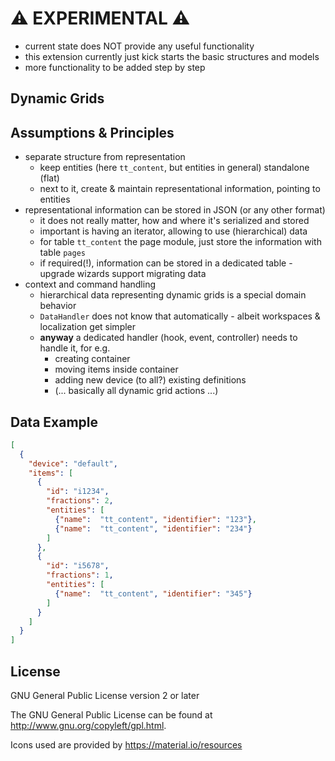 # :warning: EXPERIMENTAL :warning:

* current state does NOT provide any useful functionality
* this extension currently just kick starts the basic structures and models
* more functionality to be added step by step

## Dynamic Grids

## Assumptions & Principles

* separate structure from representation
  + keep entities (here `tt_content`, but entities in general) standalone (flat)
  + next to it, create & maintain representational information, pointing to entities
* representational information can be stored in JSON (or any other format)
  + it does not really matter, how and where it's serialized and stored
  + important is having an iterator, allowing to use (hierarchical) data
  + for table `tt_content` the page module, just store the information with table `pages`
  + if required(!), information can be stored in a dedicated table - upgrade wizards support migrating data
* context and command handling
  + hierarchical data representing dynamic grids is a special domain behavior
  + `DataHandler` does not know that automatically - albeit workspaces & localization get simpler
  + **anyway** a dedicated handler (hook, event, controller) needs to handle it, for e.g.
    + creating container
    + moving items inside container
    + adding new device (to all?) existing definitions
    + (... basically all dynamic grid actions ...)

## Data Example

```json
[
  {
    "device": "default",
    "items": [
      {
        "id": "i1234",
        "fractions": 2,
        "entities": [
          {"name":  "tt_content", "identifier": "123"},
          {"name":  "tt_content", "identifier": "234"}
        ]
      },
      {
        "id": "i5678",
        "fractions": 1,
        "entities": [
          {"name":  "tt_content", "identifier": "345"}
        ]
      }
    ]
  }
]
```

## License

GNU General Public License version 2 or later

The GNU General Public License can be found at http://www.gnu.org/copyleft/gpl.html.

Icons used are provided by https://material.io/resources
